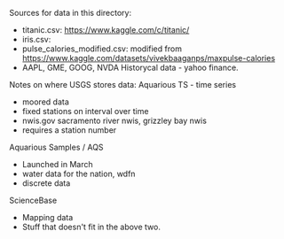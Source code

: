 
Sources for data in this directory:
* titanic.csv: https://www.kaggle.com/c/titanic/
* iris.csv: 
* pulse_calories_modified.csv: modified from https://www.kaggle.com/datasets/vivekbaaganps/maxpulse-calories
* AAPL, GME, GOOG, NVDA Historycal data - yahoo finance. 

Notes on where USGS stores data:
Aquarious TS - time series
* moored data
* fixed stations on interval over time
* nwis.gov  sacramento river nwis, grizzley bay nwis
* requires a station number

Aquarious Samples / AQS
* Launched in March
* water data for the nation, wdfn
* discrete data

ScienceBase
* Mapping data
* Stuff that doesn't fit in the above two. 
